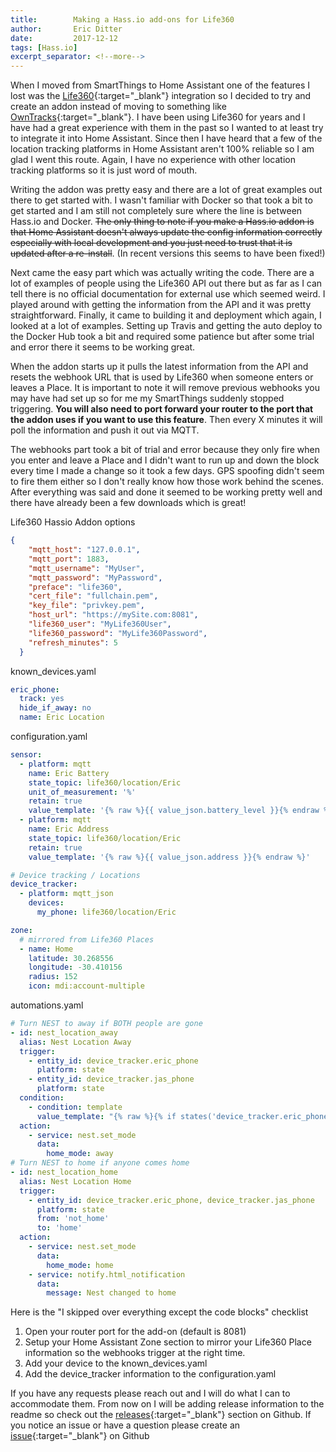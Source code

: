 ```yaml
---
title:        Making a Hass.io add-ons for Life360
author:       Eric Ditter
date:         2017-12-12
tags: [Hass.io]
excerpt_separator: <!--more-->
---
```


When I moved from SmartThings to Home Assistant one of the features I lost was the [Life360](https://www.life360.com/){:target="_blank"} integration so I decided to try and create an addon instead of moving to something like [OwnTracks](http://owntracks.org/){:target="_blank"}. I have been using Life360 for years and I have had a great experience with them in the past so I wanted to at least try to integrate it into Home Assistant.  Since then I have heard that a few of the location tracking platforms in Home Assistant aren't 100% reliable so I am glad I went this route. Again, I have no experience with other location tracking platforms so it is just word of mouth.

<!--more-->

Writing the addon was pretty easy and there are a lot of great examples out there to get started with.  I wasn't familiar with Docker so that took a bit to get started and I am still not completely sure where the line is between Hass.io and Docker. ~~The only thing to note if you make a Hass.io addon is that Home Assistant doesn't always update the config information correctly especially with local development and you just need to trust that it is updated after a re-install~~. (In recent versions this seems to have been fixed!)

Next came the easy part which was actually writing the code. There are a lot of examples of people using the Life360 API out there but as far as I can tell there is no official documentation for external use which seemed weird.  I played around with getting the information from the API and it was pretty straightforward.  Finally, it came to building it and deployment which again, I looked at a lot of examples. Setting up Travis and getting the auto deploy to the Docker Hub took a bit and required some patience but after some trial and error there it seems to be working great.

When the addon starts up it pulls the latest information from the API and resets the webhook URL that is used by Life360 when someone enters or leaves a Place.  It is important to note it will remove previous webhooks you may have had set up so for me my SmartThings suddenly stopped triggering.  **You will also need to port forward your router to the port that the addon uses if you want to use this feature**.  Then every X minutes it will poll the information and push it out via MQTT.

The webhooks part took a bit of trial and error because they only fire when you enter and leave a Place and I didn't want to run up and down the block every time I made a change so it took a few days. GPS spoofing didn't seem to fire them either so I don't really know how those work behind the scenes. After everything was said and done it seemed to be working pretty well and there have already been a few downloads which is great!

Life360 Hassio Addon options

```json
{
    "mqtt_host": "127.0.0.1",
    "mqtt_port": 1883,
    "mqtt_username": "MyUser",
    "mqtt_password": "MyPassword",
    "preface": "life360",
    "cert_file": "fullchain.pem",
    "key_file": "privkey.pem",
    "host_url": "https://mySite.com:8081",
    "life360_user": "MyLife360User",
    "life360_password": "MyLife360Password",
    "refresh_minutes": 5
  }
```

known_devices.yaml

```yaml
eric_phone:
  track: yes
  hide_if_away: no
  name: Eric Location
```

configuration.yaml

```yaml
sensor:
  - platform: mqtt
    name: Eric Battery
    state_topic: life360/location/Eric
    unit_of_measurement: '%'
    retain: true
    value_template: '{% raw %}{{ value_json.battery_level }}{% endraw %}'
  - platform: mqtt
    name: Eric Address
    state_topic: life360/location/Eric
    retain: true
    value_template: '{% raw %}{{ value_json.address }}{% endraw %}'

# Device tracking / Locations
device_tracker:
  - platform: mqtt_json
    devices:
      my_phone: life360/location/Eric

zone:
  # mirrored from Life360 Places
  - name: Home
    latitude: 30.268556
    longitude: -30.410156
    radius: 152
    icon: mdi:account-multiple
```

automations.yaml

```yaml
# Turn NEST to away if BOTH people are gone
- id: nest_location_away
  alias: Nest Location Away
  trigger:
    - entity_id: device_tracker.eric_phone
      platform: state
    - entity_id: device_tracker.jas_phone
      platform: state
  condition:
    - condition: template
      value_template: "{% raw %}{% if states('device_tracker.eric_phone') == 'Away' and states('device_tracker.jas_phone') == 'Away' %}true{% else %}false{% endif %}{% endraw %}"
  action:
    - service: nest.set_mode
      data:
        home_mode: away
# Turn NEST to home if anyone comes home
- id: nest_location_home
  alias: Nest Location Home
  trigger:
    - entity_id: device_tracker.eric_phone, device_tracker.jas_phone
      platform: state
      from: 'not_home'
      to: 'home'
  action:
    - service: nest.set_mode
      data:
        home_mode: home
    - service: notify.html_notification
      data:
        message: Nest changed to home
```

Here is the "I skipped over everything except the code blocks" checklist

1. Open your router port for the add-on (default is 8081)
1. Setup your Home Assistant Zone section to mirror your Life360 Place information so the webhooks trigger at the right time.
1. Add your device to the known_devices.yaml
1. Add the device_tracker information to the configuration.yaml

If you have any requests please reach out and I will do what I can to accommodate them.  From now on I will be adding release information to the readme so check out the [releases](https://github.com/editter/hassio-addons/tree/master/life360#releases){:target="_blank"} section on Github.  If you notice an issue or have a question please create an [issue](https://github.com/editter/hassio-addons/issues){:target="_blank"} on Github

